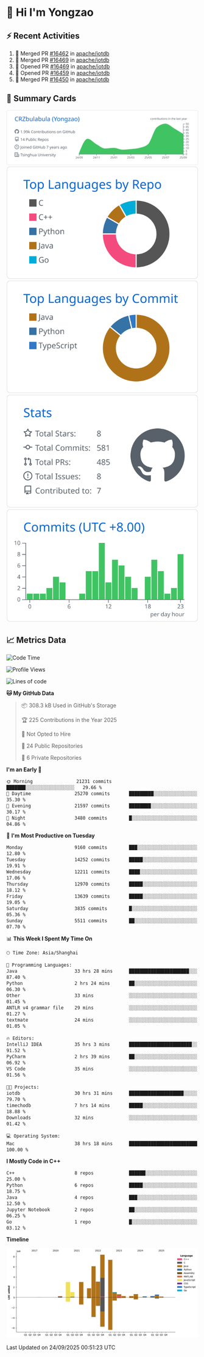# 👋 Hi I'm Yongzao

## ⚡ Recent Activities
<!--START_SECTION:activity-->
1. 🎉 Merged PR [#16462](https://github.com/apache/iotdb/pull/16462) in [apache/iotdb](https://github.com/apache/iotdb)
2. 🎉 Merged PR [#16469](https://github.com/apache/iotdb/pull/16469) in [apache/iotdb](https://github.com/apache/iotdb)
3. 💪 Opened PR [#16469](https://github.com/apache/iotdb/pull/16469) in [apache/iotdb](https://github.com/apache/iotdb)
4. 💪 Opened PR [#16459](https://github.com/apache/iotdb/pull/16459) in [apache/iotdb](https://github.com/apache/iotdb)
5. 🎉 Merged PR [#16450](https://github.com/apache/iotdb/pull/16450) in [apache/iotdb](https://github.com/apache/iotdb)
<!--END_SECTION:activity-->

## 🎑 Summary Cards

[![](https://raw.githubusercontent.com/CRZbulabula/CRZbulabula/main/profile-summary-card-output/github/0-profile-details.svg)](https://github.com/vn7n24fzkq/github-profile-summary-cards)
[![](https://raw.githubusercontent.com/CRZbulabula/CRZbulabula/main/profile-summary-card-output/github/1-repos-per-language.svg)](https://github.com/vn7n24fzkq/github-profile-summary-cards) [![](https://raw.githubusercontent.com/CRZbulabula/CRZbulabula/main/profile-summary-card-output/github/2-most-commit-language.svg)](https://github.com/vn7n24fzkq/github-profile-summary-cards)
[![](https://raw.githubusercontent.com/CRZbulabula/CRZbulabula/main/profile-summary-card-output/github/3-stats.svg)](https://github.com/vn7n24fzkq/github-profile-summary-cards) [![](https://raw.githubusercontent.com/CRZbulabula/CRZbulabula/main/profile-summary-card-output/github/4-productive-time.svg)](https://github.com/vn7n24fzkq/github-profile-summary-cards)

## 📈 Metrics Data

<!--START_SECTION:waka-->
![Code Time](http://img.shields.io/badge/Code%20Time-1%2C253%20hrs%2023%20mins-blue)

![Profile Views](http://img.shields.io/badge/Profile%20Views-3-blue)

![Lines of code](https://img.shields.io/badge/From%20Hello%20World%20I%27ve%20Written-37.8%20million%20lines%20of%20code-blue)

**🐱 My GitHub Data** 

> 📦 308.3 kB Used in GitHub's Storage 
 > 
> 🏆 225 Contributions in the Year 2025
 > 
> 🚫 Not Opted to Hire
 > 
> 📜 24 Public Repositories 
 > 
> 🔑 6 Private Repositories 
 > 
**I'm an Early 🐤** 

```text
🌞 Morning                21231 commits       ███████░░░░░░░░░░░░░░░░░░   29.66 % 
🌆 Daytime                25270 commits       █████████░░░░░░░░░░░░░░░░   35.30 % 
🌃 Evening                21597 commits       ████████░░░░░░░░░░░░░░░░░   30.17 % 
🌙 Night                  3480 commits        █░░░░░░░░░░░░░░░░░░░░░░░░   04.86 % 
```
📅 **I'm Most Productive on Tuesday** 

```text
Monday                   9160 commits        ███░░░░░░░░░░░░░░░░░░░░░░   12.80 % 
Tuesday                  14252 commits       █████░░░░░░░░░░░░░░░░░░░░   19.91 % 
Wednesday                12211 commits       ████░░░░░░░░░░░░░░░░░░░░░   17.06 % 
Thursday                 12970 commits       █████░░░░░░░░░░░░░░░░░░░░   18.12 % 
Friday                   13639 commits       █████░░░░░░░░░░░░░░░░░░░░   19.05 % 
Saturday                 3835 commits        █░░░░░░░░░░░░░░░░░░░░░░░░   05.36 % 
Sunday                   5511 commits        ██░░░░░░░░░░░░░░░░░░░░░░░   07.70 % 
```


📊 **This Week I Spent My Time On** 

```text
🕑︎ Time Zone: Asia/Shanghai

💬 Programming Languages: 
Java                     33 hrs 28 mins      ██████████████████████░░░   87.40 % 
Python                   2 hrs 24 mins       ██░░░░░░░░░░░░░░░░░░░░░░░   06.30 % 
Other                    33 mins             ░░░░░░░░░░░░░░░░░░░░░░░░░   01.45 % 
ANTLR v4 grammar file    29 mins             ░░░░░░░░░░░░░░░░░░░░░░░░░   01.27 % 
textmate                 24 mins             ░░░░░░░░░░░░░░░░░░░░░░░░░   01.05 % 

🔥 Editors: 
IntelliJ IDEA            35 hrs 3 mins       ███████████████████████░░   91.52 % 
PyCharm                  2 hrs 39 mins       ██░░░░░░░░░░░░░░░░░░░░░░░   06.92 % 
VS Code                  35 mins             ░░░░░░░░░░░░░░░░░░░░░░░░░   01.56 % 

🐱‍💻 Projects: 
iotdb                    30 hrs 31 mins      ████████████████████░░░░░   79.70 % 
timechodb                7 hrs 14 mins       █████░░░░░░░░░░░░░░░░░░░░   18.88 % 
Downloads                32 mins             ░░░░░░░░░░░░░░░░░░░░░░░░░   01.42 % 

💻 Operating System: 
Mac                      38 hrs 18 mins      █████████████████████████   100.00 % 
```

**I Mostly Code in C++** 

```text
C++                      8 repos             ██████░░░░░░░░░░░░░░░░░░░   25.00 % 
Python                   6 repos             █████░░░░░░░░░░░░░░░░░░░░   18.75 % 
Java                     4 repos             ███░░░░░░░░░░░░░░░░░░░░░░   12.50 % 
Jupyter Notebook         2 repos             ██░░░░░░░░░░░░░░░░░░░░░░░   06.25 % 
Go                       1 repo              █░░░░░░░░░░░░░░░░░░░░░░░░   03.12 % 
```



**Timeline**

![Lines of Code chart](https://raw.githubusercontent.com/CRZbulabula/CRZbulabula/main/assets/bar_graph.png)


 Last Updated on 24/09/2025 00:51:23 UTC
<!--END_SECTION:waka-->

